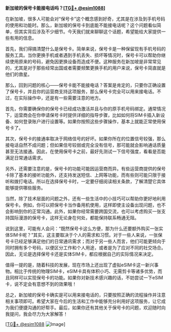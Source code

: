 **新加坡的保号卡能接电话吗？[[TG💪+ @esim1088](https://t.me/s/esim1088)]**

在新加坡，很多人可能会对“保号卡”这个概念感到好奇，尤其是在涉及到手机号码的使用和功能时。那么，新加坡的保号卡到底能不能接电话呢？这个问题看似简单，但其实背后涉及不少细节。今天我们就来聊聊这个话题，希望能给大家提供一些有用的信息。

首先，我们得搞清楚什么是保号卡。简单来说，保号卡是一种保留现有手机号码的服务工具。当你更换手机或者遇到手机丢失、损坏等情况时，保号卡可以帮助你继续使用原来的号码，避免因更换设备而造成不便。这种服务在新加坡是非常常见的，尤其是对于那些经常出国或者需要频繁更换手机的用户来说，保号卡简直就是他们的救星。

那么，回到问题的核心——保号卡能不能接电话？答案是肯定的，只要你正确设置了保号卡，并且你的运营商支持这项服务，那么保号卡完全可以用来接电话。不过，在实际操作中，还是有一些需要注意的地方。

首先，你需要确保你的保号卡已经成功激活并且与你的原手机号码绑定。通常情况下，运营商会在你申请保号卡时提供详细的指导步骤，比如如何将SIM卡插入新设备、如何登录账户进行设置等。如果你按照这些步骤操作，基本上就能正常使用保号卡了。

其次，保号卡的接通率取决于网络信号的好坏。如果你所在的位置信号较强，那么接电话自然不成问题；但如果信号较弱或完全没有信号，那可能就会影响通话质量甚至无法接通。因此，在使用保号卡之前，最好先测试一下信号强度，看看是否能满足日常通话需求。

另外，还需要注意的是，保号卡的功能可能因运营商而异。有些运营商提供的保号卡除了基本的接听功能外，还支持发送短信、上网等功能，而有些则可能只限于接听和拨打电话。所以在选择保号卡时，一定要仔细阅读相关条款，了解清楚它具体能够提供哪些服务。

当然，除了技术层面的问题之外，还有一些生活中的小技巧可以帮助你更好地利用保号卡。例如，你可以把保号卡当作备用机使用，这样即使主设备出现问题，也不会影响到你的正常沟通。此外，如果你经常需要跨国交流，也可以考虑购买一张支持国际漫游的保号卡，这样无论身在何处，都能保持联系畅通无阻。

说到这里，可能有人会问：“既然保号卡这么方便，那为什么还要额外购买一张实体SIM卡呢？”其实，这主要取决于个人的需求和习惯。对于一些人来说，一张保号卡已经足够满足他们的日常通讯需求；而对于另一些人而言，他们可能更倾向于同时拥有多个号码，以便区分工作和个人用途，或者是为了应对不同的社交场合。因此，无论是选择保号卡还是实体SIM卡，都应根据自己的实际情况来决定。

值得一提的是，随着科技的发展，现在市场上还出现了虚拟eSIM卡这一新兴事物。相比于传统的物理SIM卡，eSIM卡具有体积小巧、无需剪卡等诸多优势，而且同样可以实现保号卡的功能。如果你对新技术感兴趣的话，不妨尝试一下eSIM卡，说不定会有意想不到的效果哦！

总之，新加坡的保号卡确实是可以用来接电话的，只要按照正确的流程操作并注意相关事项即可。希望大家在今后的生活和工作中能够充分利用好这项服务，让它成为我们便捷沟通的好帮手。最后，如果你还有其他关于保号卡的问题，欢迎随时向我提问，我会尽力为大家解答！

[[TG💪+ @esim1088](https://t.me/s/esim1088) ![Image](https://i.postimg.cc/4NQfJmqS/Snipaste-2025-05-13-00-14-12.png)]
